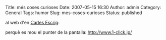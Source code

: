 Title: més coses curioses
Date: 2007-05-15 16:30
Author: admin
Category: General
Tags: humor
Slug: mes-coses-curioses
Status: published

al web d'en <a href="http://www.tintaxina.net/simkin/" target="_blank" rel="noopener">Carles Escrig</a>:

perquè es mou el punter de la pantalla: <a href="http://www.1-click.jp/" target="_blank" rel="noopener">http://www.1-click.jp/</a>
